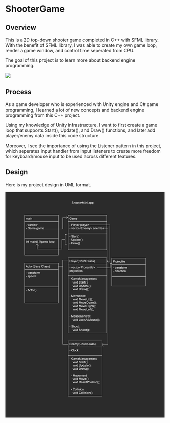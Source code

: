 # ShooterGame
## Overview
This is a 2D top-down shooter game completed in C++ with SFML library. With the benefit of SFML library, I was able to create my own game loop, render a game window, and control time seperated from CPU.

The goal of this project is to learn more about backend engine programming.

![](shooter.gif)

## Process
As a game developer who is experienced with Unity engine and C# game programming, I learned a lot of new concepts and backend engine programming from this C++ project.

Using my knowledge of Unity infrastructure, I want to first create a game loop that supports Start(), Update(), and Draw() functions, and later add player/enemy data inside this code structure.

Moreover, I see the importance of using the Listener pattern in this project, which seperates input handler from input listeners to create more freedom for keyboard/mouse input to be used across different features.

## Design
Here is my project design in UML format.

![](UML.jpg)
